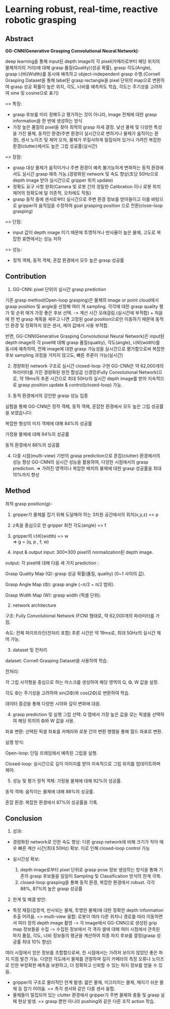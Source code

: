 # Learning robust, real-time, reactive robotic grasping

## Abstract

 **GG-CNN(Generative Grasping Convolutional Neural Network)**: 
 
 deep learning을 통해 input된 depth image의 각 pixel(카메라로부터 해당 위치의 물체까지의 거리)에 대해 grasp 품질(Quality)(성공 확률), grasp 각도(Angle), grasp 너비(Width)를 동시에 예측하고 
 object-independent grasp 수행.(Cornell Grasping Dataset을 통해 label된 grasp rectangle을 pixel 단위의 map으로 변환하여 grasp 성공 확률이 높은 위치, 각도, 너비를 예측하도 학습, 각도는 주기성을 고려하여 sine 및 cosine으로 표기)

 => 특징:
 - grasp 후보를 미리 정해두고 평가하는 것이 아니라, image 전체에 대한 grasp information을 한 번에 생성하는 방식
 - 가장 높은 품질의 pixel을 찾아 최적의 grasp 자세 결정. 낯선 물체 및 다양한 특성을 가진 물체, 동적인 환경(주변 환경이 실시간으로 변하거나 물체가 움직이는 환경), 센서 노이즈 및 제어 오차, 물체가 무질서하게 밀집되어 있거나 가려진 복잡한 환경(clutter)에서도 높은 그립 성공률(실시간)

 => 장점:
 - grasp 대상 물체가 움직이거나 주변 환경이 예측 불가능하게 변화하는 동적 환경에서도 실시간 grasp 예측 가능.(경량화된 network 및 속도 향상(초당 50Hz으로 depth image 받아 실시간으로 gripper 위치 update)
 - 정확도 요구 사항 완화(Camera 및 로봇 간의 정밀한 Calibration 이나 로봇 위치 제어의 정확도에 덜 의존적, 오차에도 작동)
 - grasp 동작 중에 센서로부터 실시간으로 주변 환경 정보를 받아들이고 이를 바탕으로 gripper의 움직임을 수정하여 goal grasping position 으로 전환(close-loop grasping)
 
 => 단점:
 - input 값이 depth image 이기 때문에 투명하거나 반사율이 높은 물체, 고도로 복잡한 표면에서는 성능 저하

 => 성능:
 - 정적 객체, 동적 객체, 혼잡 환경에서 모두 높은 grasp 성공률

## Contribution

1. GG-CNN: pixel 단위의 실시간 grasp prediction
   
기존 grasp method(Open-loop grasping)은 물체의 image or point cloud에서 grasp position 및 angle을 선정해 여러 개 sampling. 각각에 대한 grasp quality 평가 및 순위 매겨 가장 좋은 후보 선택. -> 계산 시간 오래걸림.(실시간에 부적합) + 처음에 한 번 grasp 계획을 세우고 나면 고정된 goal position으로만 이동하기 때문에 동적인 환경 및 정확하지 않은 센서, 제어 값에서 사용 부적합.

반면, GG-CNN(Generative Grasping Convolutional Neural Network)은 input된 depth image의 각 pixel에 대해 grasp 품질(quality), 각도(angle), 너비(width)를 동시에 예측하여, 전체 image에 대한 grasp 가능성을 실시간으로 평가함으로써 복잡한 후보 sampling 과정을 거치지 않고도, 빠른 추론이 가능(실시간)

2. 경량화된 network 구조로 실시간 closed-loop 구현
GG-CNN은 약 62,000개의 파라미터를 가진 경량화된 완전 합성곱 신경망(Fully Convolutional Network)으로, 약 19ms의 추론 시간으로 최대 50Hz의 실시간 depth image를 받아 지속적으로 grasp position update & control(closed-loop) 가능.

3. 동적 환경에서의 강인한 grasp 성능 입증
   
실험을 통해 GG-CNN은 정적 객체, 동적 객체, 혼잡한 환경에서 모두 높은 그립 성공률을 보였습니다:

복잡한 형상의 미지 객체에 대해 84%의 성공률

가정용 물체에 대해 94%의 성공률

동적 환경에서 88%의 성공률

4. 다중 시점(multi-view) 기반의 grasp prediction으로 혼잡(clutter) 환경에서의 성능 향상
GG-CNN의 실시간 성능을 활용하여, 다양한 시점에서의 grasp prediction.
=> 가려진 영역이나 복잡한 배치의 물체에 대한 grasp 성공률을 최대 10%까지 향상

## Method

최적 grasp position(g)-
1. gripper가 물체를 잡기 위해 도달해야 하는 3차원 공간에서의 위치(x,y,z) => p
2. z축을 중심으로 한 gripper 회전 각도(angle) => f
3. gripper의 너비(width) => w     
=> g = (q, p , f, w)

1. input & output
input: 300×300 pixel의 normalization된 depth image.

output: 각 pixel에 대해 다음 세 가지 prediction :

Grasp Quality Map (Q): grasp 성공 확률(품질, quality) (0~1 사이의 값).

Grasp Angle Map (Φ): grasp angle (−π/2 ~ π/2 범위).

Grasp Width Map (W): grasp width (픽셀 단위).

2. network architecture

구조: Fully Convolutional Network (FCN) 형태로, 약 62,000개의 파라미터를 가짐.

속도: 전체 파이프라인(전처리 포함) 추론 시간은 약 19ms로, 최대 50Hz의 실시간 제어 가능.

3. dataset 및 전처리

dataset: Cornell Grasping Dataset을 사용하여 학습.

전처리:

각 그립 사각형을 중심으로 하는 마스크를 생성하여 해당 영역의 Q, Φ, W 값을 설정.

각도 Φ는 주기성을 고려하여 sin(2Φ)와 cos(2Φ)로 변환하여 학습.

데이터 증강을 통해 다양한 시야와 깊이 변화에 대응.

4. grasp prediction 및 실행
그립 선택: Q 맵에서 가장 높은 값을 갖는 픽셀을 선택하여 해당 위치의 Φ와 W 값을 사용.

좌표 변환: 선택된 픽셀 좌표를 카메라와 로봇 간의 변환 행렬을 통해 월드 좌표로 변환.

실행 방식:

Open-loop: 단일 프레임에서 예측된 그립을 실행.

Closed-loop: 실시간으로 깊이 이미지를 받아 지속적으로 그립 위치를 업데이트하며 제어.

5. 성능 및 평가
정적 객체: 가정용 물체에 대해 92%의 성공률.

동적 객체: 움직이는 물체에 대해 88%의 성공률.

혼잡 환경: 복잡한 환경에서 87%의 성공률을 기록.


## Conclusion

1. 성과:

- 경량화된 network로 인한 속도 향상: 다른 grasp network에 비해 크기가 작아 매우 빠른 계산 시간(최대 50Hz) 확보. 이로 인해 closed-loop control 가능

- 실시간성 확보:
  1. depth image로부터 pixel 단위로 grasp pose 정보 생성하는 방식을 통해 기존의 grasp 후보들을 일일이 Sampling 및 Classification 방식의 한계 극복.
  2. closed-loop grasping을 통해 동적 환경, 복잡한 환경에서 robust. 각각 88%, 87%의 높은 grasp 성공률
 
2. 한계 및 해결 방안:

- 특정 재질(검정색, 반사되는 물체, 투명한 물체)에 대한 정확한 depth information 추출 어려움.
  => multi-view 융합:
  로봇이 여러 다른 위치나 경로를 따라 이동하면서 여러 장의 depth image 촬영 -> 각 image에서 GG-CNN으로 생성된 grip map 정보들을 수집 -> 수집된 정보에서 각 격자 셀에 대해 여러 시점에서 관측된 파지 품질, 각도, 너비 정보들의 평균을 계산하여 최종 파지 후보를 결정(grasp 성공률 최대 10% 향상)

여러 시점에서 얻은 정보를 조합함으로써, 한 시점에서는 가려져 보이지 않았던 좋은 파지 지점 발견 가능.
다양한 각도에서 물체를 관찰하며 깊이 카메라의 측정 오류나 노이즈로 인한 부정확한 예측을 보완하고, 더 정확하고 신뢰할 수 있는 파지 정보를 얻을 수 있음.
- gripper의 구조로 물리적인 한계 발생: 얇은 물체, 미끄러지는 물체, 깨지기 쉬운 물체 등 잡기 어려움.
  => 촉각 센서와 같은 다중 센서 융합.
- 물체들이 밀집되어 있는 clutter 환경에서 gripper가 주변 물체와 충돌 및 grasp 실패 현상 발생.
  => grasp 뿐만 아니라 pushing와 같은 다른 조작 action 학습.
